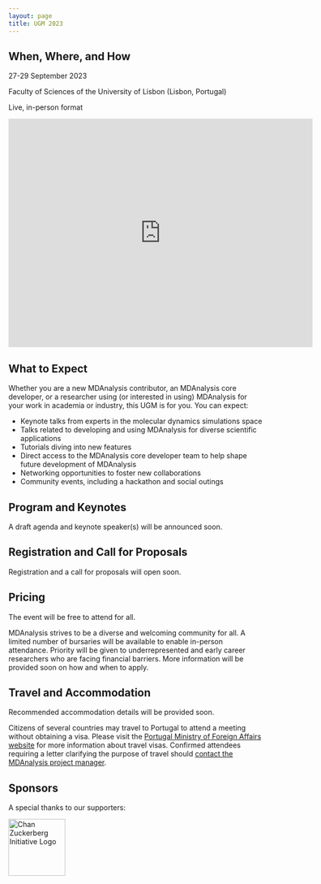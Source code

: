 ```yaml
---
layout: page
title: UGM 2023
---
```


## When, Where, and How
27-29 September 2023

Faculty of Sciences of the University of Lisbon (Lisbon, Portugal)

Live, in-person format

<iframe src="https://www.google.com/maps/embed?pb=!1m18!1m12!1m3!1d3111.3127822777546!2d-9.157955324038753!3d38.75652945500353!2m3!1f0!2f0!3f0!3m2!1i1024!2i768!4f13.1!3m3!1m2!1s0xd1932fc1d6c5e9b%3A0xe04b42461bdb164c!2sFaculty%20of%20Sciences%20of%20the%20University%20of%20Lisbon!5e0!3m2!1sen!2sde!4v1684331354913!5m2!1sen!2sde" width="600" height="450" style="border:0;" allowfullscreen="" loading="lazy" referrerpolicy="no-referrer-when-downgrade"></iframe>

## What to Expect
Whether you are a new MDAnalysis contributor, an MDAnalysis core developer, or a researcher using (or interested in using) MDAnalysis for your work in academia or industry, this UGM is for you. You can expect:
* Keynote talks from experts in the molecular dynamics simulations space
* Talks related to developing and using MDAnalysis for diverse scientific applications
* Tutorials diving into new features
* Direct access to the MDAnalysis core developer team to help shape future development of MDAnalysis
* Networking opportunities to foster new collaborations
* Community events, including a hackathon and social outings

## Program and Keynotes
A draft agenda and keynote speaker(s) will be announced soon.

## Registration and Call for Proposals
Registration and a call for proposals will open soon.

## Pricing
The event will be free to attend for all. 

MDAnalysis strives to be a diverse and welcoming community for all. A limited number of bursaries will be available to enable in-person attendance. Priority will be given to underrepresented and early career researchers who are facing financial barriers. More information will be provided soon on how and when to apply.

## Travel and Accommodation
Recommended accommodation details will be provided soon.

Citizens of several countries may travel to Portugal to attend a meeting without obtaining a visa. Please visit the [Portugal Ministry of Foreign Affairs website][mne.gov.pt] for more information about travel visas. Confirmed attendees requiring a letter clarifying the purpose of travel should [contact the MDAnalysis project manager][email]. 

## Sponsors
A special thanks to our supporters:

<img
src="https://chanzuckerberg.com/wp-content/uploads/2018/12/czi-social-sharing-logo-1200-630-2.png"
title="Chan Zuckerberg Initiative Logo" alt="Chan Zuckerberg Initiative Logo"
style="float: left; height: 8em; " />
</p>

[mne.gov.pt]: https://vistos.mne.gov.pt/en/short-stay-visas-schengen/general-information/schengen-area
[email]: community@mdanalysis.gov